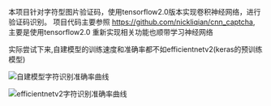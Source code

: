 

本项目针对字符型图片验证码，使用tensorflow2.0版本实现卷积神经网络，进行验证码识别。
项目代码主要参照 https://github.com/nickliqian/cnn_captcha, 主要是使用tensorflow2.0 重新实现相关功能也顺带学习神经网络

实际尝试下来,自建模型的训练速度和准确率都不如efficientnetv2(keras的预训练模型)

![自建模型字符识别准确率曲线](https://github.com/assassin-jc/tf-captcha/assets/9713245/2e9f760f-0c38-4636-a310-6b8e447830b7 "自建模型字符识别准确率曲线")

![efficientnetv2字符识别准确率曲线](https://github.com/assassin-jc/tf-captcha/assets/9713245/624dcb37-c44f-4033-98a0-73901849eb2a "efficientnetv2字符识别准确率曲线")
